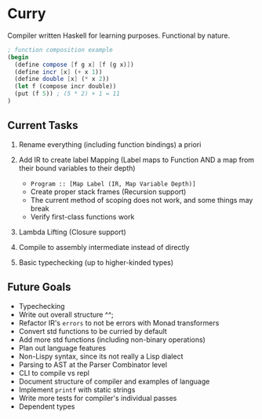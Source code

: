 # Curry

Compiler written Haskell for learning purposes. Functional by nature.

```scheme
; function composition example
(begin
  (define compose [f g x] [f (g x)])
  (define incr [x] (+ x 1))
  (define double [x] (* x 2))
  (let f (compose incr double))
  (put (f 5)) ; (5 * 2) + 1 = 11
)
```

## Current Tasks

1. Rename everything (including function bindings) a priori
2. Add IR to create label Mapping (Label maps to Function AND a map from their bound variables to their depth)

    - `Program :: [Map Label (IR, Map Variable Depth)]`
    - Create proper stack frames (Recursion support)
    - The current method of scoping does not work, and some things may break
    - Verify first-class functions work

3. Lambda Lifting (Closure support)
4. Compile to assembly intermediate instead of directly
5. Basic typechecking (up to higher-kinded types)

## Future Goals

- Typechecking
- Write out overall structure ^^;
- Refactor IR's `errors` to not be errors with Monad transformers
- Convert std functions to be curried by default
- Add more std functions (including non-binary operations)
- Plan out language features
- Non-Lispy syntax, since its not really a Lisp dialect
- Parsing to AST at the Parser Combinator level
- CLI to compile vs repl
- Document structure of compiler and examples of language
- Implement `printf` with static strings
- Write more tests for compiler's individual passes
- Dependent types
